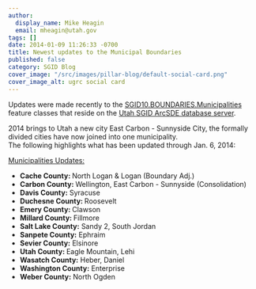 ```yaml
---
author:
  display_name: Mike Heagin
  email: mheagin@utah.gov
tags: []
date: 2014-01-09 11:26:33 -0700
title: Newest updates to the Municipal Boundaries
published: false
category: SGID Blog
cover_image: "/src/images/pillar-blog/default-social-card.png"
cover_image_alt: ugrc social card
---
```


<p>Updates were made recently to the <a href="/products/sgid/boundaries/municipal">SGID10.BOUNDARIES.Municipalities</a> feature classes that reside on the <a href="/documentation/sgid/open-sgid">Utah SGID ArcSDE database server</a>.</p>
<p>2014 brings to Utah a new city East Carbon - Sunnyside City, the formally divided cities have now joined into one municipality.<br />
 The following highlights what has been updated through Jan. 6, 2014:</p>
<p><span style="text-decoration: underline;">Municipalities Updates:</span></p>
<ul>
<li><strong>Cache County: </strong> North Logan & Logan (Boundary Adj.) </li>
<li><strong>Carbon County: </strong> Wellington, East Carbon - Sunnyside (Consolidation) </li>
<li><strong>Davis County:</strong> Syracuse </li>
<li><strong>Duchesne County: </strong> Roosevelt </li>
<li><strong>Emery County: </strong> Clawson </li>
<li><strong>Millard County: </strong> Fillmore </li>
<li><strong>Salt Lake County:</strong> Sandy 2, South Jordan </li>
<li><strong>Sanpete County:</strong> Ephraim </li>
<li><strong>Sevier County:</strong> Elsinore </li>
<li><strong>Utah County: </strong> Eagle Mountain, Lehi  </li>
<li><strong>Wasatch County:</strong> Heber, Daniel </li>
<li><strong>Washington County:</strong> Enterprise </li>
<li><strong>Weber County:</strong> North Ogden </li>
</ul>
